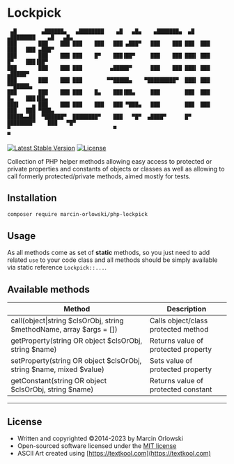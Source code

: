 # Lockpick #

```ascii
 ▄█        ▄██████▄   ▄████████    ▄█   ▄█▄    ▄███████▄  ▄█   ▄████████    ▄█   ▄█▄
███       ███    ███ ███    ███   ███ ▄███▀   ███    ███ ███  ███    ███   ███ ▄███▀
███       ███    ███ ███    █▀    ███▐██▀     ███    ███ ███▌ ███    █▀    ███▐██▀  
███       ███    ███ ███         ▄█████▀      ███    ███ ███▌ ███         ▄█████▀  
███       ███    ███ ███        ▀▀█████▄    ▀█████████▀  ███▌ ███        ▀▀█████▄  
███       ███    ███ ███    █▄    ███▐██▄     ███        ███  ███    █▄    ███▐██▄  
███▌    ▄ ███    ███ ███    ███   ███ ▀███▄   ███        ███  ███    ███   ███ ▀███▄
█████▄▄██  ▀██████▀  ████████▀    ███   ▀█▀  ▄████▀      █▀   ████████▀    ███   ▀█▀
▀                                 ▀                                        ▀  
```

[![Latest Stable Version](https://poser.pugx.org/marcin-orlowski/php-lockpick/v/stable)](https://packagist.org/packages/marcin-orlowski/php-lockpick)
[![License](https://poser.pugx.org/marcin-orlowski/php-lockpick/license)](https://packagist.org/packages/marcin-orlowski/php-lockpick)

Collection of PHP helper methods allowing easy access to protected or private properties
and constants of objects or classes as well as allowing to call formerly protected/private
methods, aimed mostly for tests.

## Installation ##

```bash
composer require marcin-orlowski/php-lockpick
```

## Usage ##

As all methods come as set of **static** methods, so you just need to add related `use` to your
code class and all methods should be simply available via static reference `Lockpick::...`.

## Available methods ##

| Method                                                               | Description                                            |
|----------------------------------------------------------------------|--------------------------------------------------------|
| call(object\|string $clsOrObj, string $methodName, array $args = []) | Calls object/class protected method |
| getProperty(string OR object $clsOrObj, string $name)                | Returns value of protected property                    |
| setProperty(string OR object $clsOrObj, string $name, mixed $value)  | Sets  value of protected property                      |
| getConstant(string OR object $clsOrObj, string $name)                | Returns value of protected constant                    |

----

## License ##

* Written and copyrighted &copy;2014-2023 by Marcin Orlowski
* Open-sourced software licensed under the [MIT license](http://opensource.org/licenses/MIT)
* ASCII Art created using [https://textkool.com](https://textkool.com)
